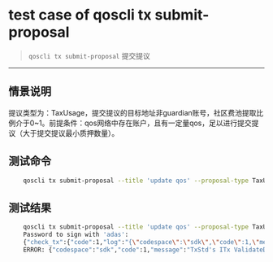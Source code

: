 # test case of qoscli tx submit-proposal

> `qoscli tx submit-proposal` 提交提议

---

## 情景说明

提议类型为：TaxUsage，提交提议的目标地址非guardian账号，社区费池提取比例介于0~1。前提条件：qos网络中存在账户，且有一定量qos，足以进行提交提议（大于提交提议最小质押数量）。

## 测试命令

```bash
    qoscli tx submit-proposal --title 'update qos' --proposal-type TaxUsage --proposer adas --deposit 50000000 --description 'this is the description' --dest-address abc --percent 0.5

```

## 测试结果

```bash
    qoscli tx submit-proposal --title 'update qos' --proposal-type TaxUsage --proposer adas --deposit 50000000 --description 'this is the description' --dest-address abc --percent 0.5
    Password to sign with 'adas':
    {"check_tx":{"code":1,"log":"{\"codespace\":\"sdk\",\"code\":1,\"message\":\"TxStd's ITx ValidateData error:  ERROR:\\nCodespace: gov\\nCode: 601\\nMessage: \\\"DestAddress must be guardian\\\"\\n\"}","gasWanted":"100000","gasUsed":"11543"},"deliver_tx":{},"hash":"93AFC6A01965089D359C7E7AF1DAE7B85AEB093EDD73A772C2E712FC3B460402","height":"0"}
    ERROR: {"codespace":"sdk","code":1,"message":"TxStd's ITx ValidateData error:  ERROR:\nCodespace: gov\nCode: 601\nMessage: \"DestAddress must be guardian\"\n"}

```
